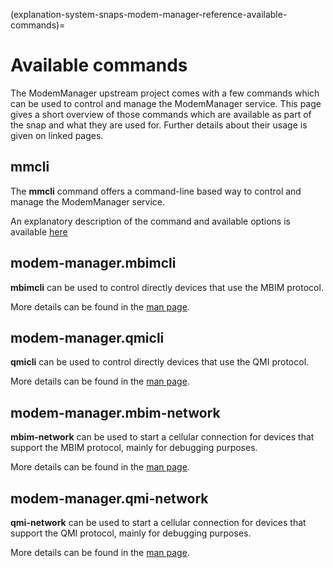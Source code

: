 (explanation-system-snaps-modem-manager-reference-available-commands)=
# Available commands


The ModemManager upstream project comes with a few commands which can be used to control and manage the ModemManager service. This page gives a short overview of those commands which are available as part of the snap and what they are used for. Further details about their usage is given on linked pages.

## mmcli

The  **mmcli**  command offers a command-line based way to control and manage the ModemManager service.

An explanatory description of the command and available options is available [here](https://www.freedesktop.org/software/ModemManager/man/latest/mmcli.8.html)

## modem-manager.mbimcli

**mbimcli**  can be used to control directly devices that use the MBIM protocol.

More details can be found in the [man page](http://manpages.ubuntu.com/manpages/focal/man1/mbimcli.1.html).

## modem-manager.qmicli

**qmicli**  can be used to control directly devices that use the QMI protocol.

More details can be found in the [man page](http://manpages.ubuntu.com/manpages/focal/man1/qmicli.1.html).

## modem-manager.mbim-network

**mbim-network**  can be used to start a cellular connection for devices that support the MBIM protocol, mainly for debugging purposes.

More details can be found in the [man page](http://manpages.ubuntu.com/manpages/focal/man1/mbim-network.1.html).

## modem-manager.qmi-network

**qmi-network**  can be used to start a cellular connection for devices that support the QMI protocol, mainly for debugging purposes.

More details can be found in the [man page](http://manpages.ubuntu.com/manpages/focal/man1/qmi-network.1.html).


